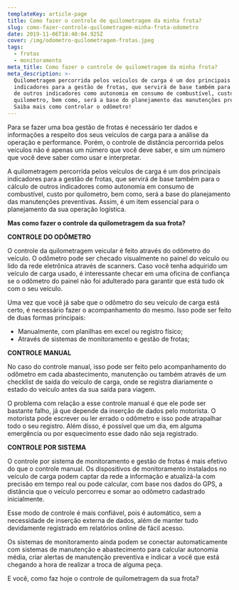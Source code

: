 ```yaml
---
templateKey: article-page
title: Como fazer o controle de quilometragem da minha frota?
slug: como-fazer-controle-quilometragem-minha-frota-odometro
date: 2019-11-06T18:40:04.925Z
cover: /img/odometro-quilometragem-frotas.jpeg
tags:
  - frotas
  - monitoramento
meta_title: Como fazer o controle de quilometragem da minha frota?
meta_description: >-
  Quilometragem percorrida pelos veículos de carga é um dos principais
  indicadores para a gestão de frotas, que servirá de base também para o cálculo
  de outros indicadores como autonomia em consumo de combustível, custo por
  quilometro, bem como, será a base do planejamento das manutenções preventivas.
  Saiba mais como controlar o odômetro!
---
```

Para se fazer uma boa gestão de frotas é necessário ter dados e informações a respeito dos seus veículos de carga para a análise da operação e performance. Porém, o controle de distância percorrida pelos veículos não é apenas um número que você deve saber, e sim um número que você deve saber como usar e interpretar. 

A quilometragem percorrida pelos veículos de carga é um dos principais indicadores para a gestão de frotas, que servirá de base também para o cálculo de outros indicadores como autonomia em consumo de combustível, custo por quilometro, bem como, será a base do planejamento das manutenções preventivas. Assim, é um item essencial para o planejamento da sua operação logística. 

**Mas como fazer o controle da quilometragem da sua frota?**

**CONTROLE DO ODÔMETRO**

O controle da quilometragem veicular é feito através do odômetro do veículo. O odômetro pode ser checado visualmente no painel do veículo ou lido da rede eletrônica através de scanners. Caso você tenha adquirido um veículo de carga usado, é interessante checar em uma oficina de confiança se o odômetro do painel não foi adulterado para garantir que está tudo ok com o seu veículo. 

Uma vez que você já sabe que o odômetro do seu veículo de carga está certo, é necessário fazer o acompanhamento do mesmo. Isso pode ser feito de duas formas principais: 

* Manualmente, com planilhas em excel ou registro físico;
* Através de sistemas de monitoramento e gestão de frotas;

**CONTROLE MANUAL**

No caso do controle manual, isso pode ser feito pelo acompanhamento do odômetro em cada abastecimento, manutenção ou também através de um checklist de saída do veículo de carga, onde se registra diariamente o estado do veículo antes da sua saída para viagem.

O problema com relação a esse controle manual é que ele pode ser bastante falho, já que depende da inserção de dados pelo motorista. O motorista pode escrever ou ler errado o odômetro e isso pode atrapalhar todo o seu registro. Além disso, é possível que um dia, em alguma emergência ou por esquecimento esse dado não seja registrado. 

**CONTROLE POR SISTEMA**

O controle por sistema de monitoramento e gestão de frotas é mais efetivo do que o controle manual. Os dispositivos de monitoramento instalados no veículo de carga podem captar da rede a informação e atualizá-la com precisão em tempo real ou pode calcular, com base nos dados do GPS, a distância que o veículo percorreu e somar ao odômetro cadastrado inicialmente. 

Esse modo de controle é mais confiável, pois é automático, sem a necessidade de inserção externa de dados, além de manter tudo devidamente registrado em relatórios online de fácil acesso. 

Os sistemas de monitoramento ainda podem se conectar automaticamente com sistemas de manutenção e abastecimento para calcular autonomia média, criar alertas de manutenção preventiva e indicar a você que está chegando a hora de realizar a troca de alguma peça.

E você, como faz hoje o controle de quilometragem da sua frota?
